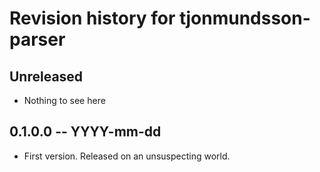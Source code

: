 # Revision history for tjonmundsson-parser

## Unreleased

* Nothing to see here

## 0.1.0.0 -- YYYY-mm-dd

* First version. Released on an unsuspecting world.
